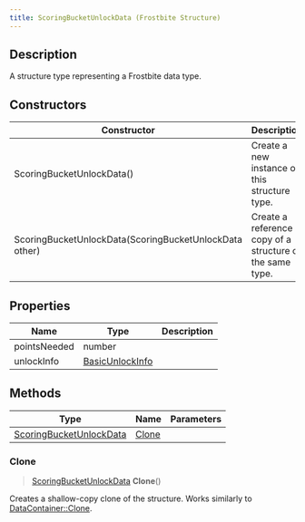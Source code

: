 ```yaml
---
title: ScoringBucketUnlockData (Frostbite Structure)
---
```

## Description

A structure type representing a Frostbite data type.

## Constructors

| Constructor                                            | Description                                              |
| ------------------------------------------------------ | -------------------------------------------------------- |
| ScoringBucketUnlockData()                              | Create a new instance of this structure type.            |
| ScoringBucketUnlockData(ScoringBucketUnlockData other) | Create a reference copy of a structure of the same type. |

## Properties

| Name         | Type                               | Description |
| ------------ | ---------------------------------- | ----------- |
| pointsNeeded | number                             |             |
| unlockInfo   | [BasicUnlockInfo](BasicUnlockInfo) |             |

## Methods

| Type                                               | Name            | Parameters |
| -------------------------------------------------- | --------------- | ---------- |
| [ScoringBucketUnlockData](ScoringBucketUnlockData) | [Clone](#clone) |            |

### Clone

> [ScoringBucketUnlockData](ScoringBucketUnlockData) **Clone**()

Creates a shallow-copy clone of the structure. Works similarly to [DataContainer::Clone](/vext/ref/cls/shr/datacontainer#clone).
